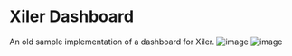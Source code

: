 # Xiler Dashboard

An old sample implementation of a dashboard for Xiler.
![image](https://user-images.githubusercontent.com/38541241/172135107-b460d73c-6ed0-4e2e-bd16-4a048f2ec225.png)
![image](https://user-images.githubusercontent.com/38541241/172135160-01cb0095-49a6-48f2-b012-ef0124f0196a.png)
